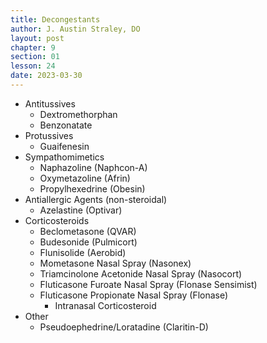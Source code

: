 ```yaml
---
title: Decongestants
author: J. Austin Straley, DO
layout: post
chapter: 9
section: 01
lesson: 24
date: 2023-03-30
---
```


- Antitussives
  - Dextromethorphan
  - Benzonatate
- Protussives
  - Guaifenesin
- Sympathomimetics
  - Naphazoline (Naphcon-A)
  - Oxymetazoline (Afrin)
  - Propylhexedrine (Obesin)
- Antiallergic Agents (non-steroidal)
  - Azelastine (Optivar)
- Corticosteroids
  - Beclometasone (QVAR)
  - Budesonide (Pulmicort)
  - Flunisolide (Aerobid)
  - Mometasone Nasal Spray (Nasonex)
  - Triamcinolone Acetonide Nasal Spray (Nasocort)
  - Fluticasone Furoate Nasal Spray (Flonase Sensimist)
  - Fluticasone Propionate Nasal Spray (Flonase)
    - Intranasal Corticosteroid
- Other
  - Pseudoephedrine/Loratadine (Claritin-D)